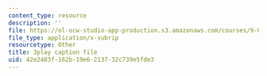 ```yaml
---
content_type: resource
description: ''
file: https://ol-ocw-studio-app-production.s3.amazonaws.com/courses/9-00sc-introduction-to-psychology-fall-2011/42e2483f162b19e6213732c739e5fde3_qZdm4mpQA_8.srt
file_type: application/x-subrip
resourcetype: Other
title: 3play caption file
uid: 42e2483f-162b-19e6-2137-32c739e5fde3
---
```

